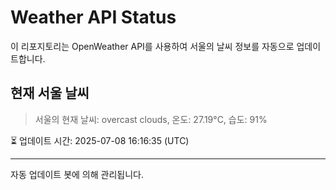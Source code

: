 
# Weather API Status

이 리포지토리는 OpenWeather API를 사용하여 서울의 날씨 정보를 자동으로 업데이트합니다.

## 현재 서울 날씨
> 서울의 현재 날씨: overcast clouds, 온도: 27.19°C, 습도: 91%

⏳ 업데이트 시간: 2025-07-08 16:16:35 (UTC)

---
자동 업데이트 봇에 의해 관리됩니다.
